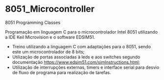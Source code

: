 # 8051_Microcontroller
8051 Programming Classes 

  Programação em linguagem C para o microcontrolador Intel 8051 utilizando a IDE Keil Microvision e o software EDSIM51.

- Treino utilizando a linguagem C com adaptações para o 8051, sendo este um microcontrolador de 8 bits;
- Utilização de portas associadas à leds e aos switches segundo documentação https://www.edsim51.com/simInstructions.html;
- Utilização de interrupções externas, timers e interface serial para desvio de fluxo de programa para realização de tarefas.
